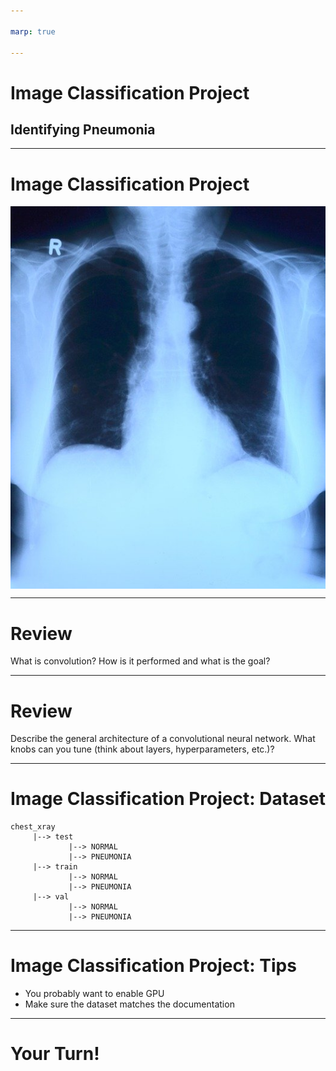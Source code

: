```yaml
---

marp: true

---
```


<style>
img[alt~="center"] {
  display: block;
  margin: 0 auto;
}
</style>

# Image Classification Project
## Identifying Pneumonia

<!--
We are nearing the end of the classification track. We've learned quite a bit. Over the last few labs we've created binary and multiclass classifiers. We've used scikit-learn and TensorFlow to create various models that we have evaluated and tuned.

In this final project, you'll get to show off what you've learned in one large project.
-->

---

# Image Classification Project

![center](res/x-ray.jpg)

<!--
In the lab, we'll download a dataset from Kaggle. The dataset contains images of x-rays of patient lungs. Some of the images are classified as having pneumonia while others are classified as normal.

Image Details:
* [x-ray.jpg](https://pixabay.com/photos/x-ray-image-x-ray-thorax-lung-x-ray-568241/): Pixabay License
-->

---

# Review

What is convolution? How is it performed and what is the goal? 

<!--
@Exercise(5 minutes) {
Have students discuss convolution. It is a process of passing a filter (kernel) over an image and computing new pixel values (by multiplying the values in the image by those in the filter and adding them up). You need to know the size of your filter and the stride. The goal is to detect features in the image. Remind students that we saw simple kernels that were line detectors. 
}
-->

---

# Review

Describe the general architecture of a convolutional neural network. What knobs can you tune (think about layers, hyperparameters, etc.)?

<!--
@Exercise(5 minutes) {
Have students discuss CNNs. In general, there are convolutional layers and pooling layers, then the information is fed into a typical fully-connected neural network. Changing the number of layers, the order of layers, filter size, stride, pooling size, etc. can all result in different results. Futhermore, an important choice the user needs to make is which activation function to use. Since this is a binary classification task, it is useful to use the sigmoid function on the final output layer. Relu works well on the other layers. 
}
-->

---

# Image Classification Project: Dataset

```text
chest_xray
     |--> test
             |--> NORMAL
             |--> PNEUMONIA
     |--> train
             |--> NORMAL
             |--> PNEUMONIA
     |--> val
             |--> NORMAL
             |--> PNEUMONIA

```

<!--
The images in the dataset are already divided into test, train, and validation sets. The training set is, of course, used for training your model. The testing dataset should be used to adjust model hyperparameters, shape, etc. Once you have found a model that tests well, check it against the validation dataset as one final test for the ability for your model to generalize.
-->

---

# Image Classification Project: Tips

* You probably want to enable GPU
* Make sure the dataset matches the documentation

<!--
First tip: enable GPU in Google Colab. This dataset tends to train significantly faster if you enable GPU in the runtime.

Also, perform EDA on your dataset. The dataset may have duplication, undocumented folders, etc.
-->

---

# Your Turn!

<!--
And with that, it is your turn to work on the lab.
-->
